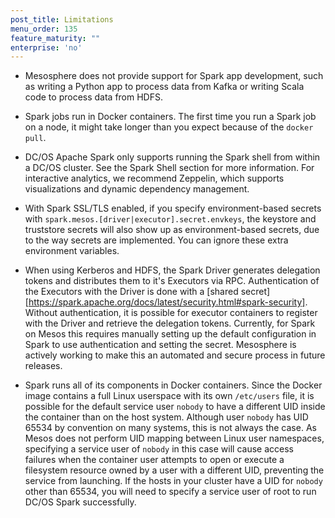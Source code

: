 ```yaml
---
post_title: Limitations
menu_order: 135
feature_maturity: ""
enterprise: 'no'
---
```


*   Mesosphere does not provide support for Spark app development, such as writing a Python app to process data from Kafka or writing Scala code to process data from HDFS.

*   Spark jobs run in Docker containers. The first time you run a Spark job on a node, it might take longer than you expect because of the `docker pull`.

*   DC/OS Apache Spark only supports running the Spark shell from within a DC/OS cluster. See the Spark Shell section for more information. For interactive analytics, we recommend Zeppelin, which supports visualizations and dynamic dependency management.

*   With Spark SSL/TLS enabled,
    if you specify environment-based secrets with `spark.mesos.[driver|executor].secret.envkeys`,
    the keystore and truststore secrets will also show up as environment-based secrets,
    due to the way secrets are implemented. You can ignore these extra environment variables.
    
*   When using Kerberos and HDFS, the Spark Driver generates delegation tokens and distributes them to it's Executors via RPC.  Authentication of the Executors with the Driver is done with a [shared secret][https://spark.apache.org/docs/latest/security.html#spark-security]. Without authentication, it is possible for executor containers to register with the Driver and retrieve the delegation tokens. Currently, for Spark on Mesos this requires manually setting up the default configuration in Spark to use authentication and setting the secret. Mesosphere is actively working to make this an automated and secure process in future releases. 

*   Spark runs all of its components in Docker containers. Since the Docker image contains a full Linux userspace with its own `/etc/users` file, it is possible for the default service user `nobody` to have a different UID inside the container than on the host system. Although user `nobody` has UID 65534 by convention on many systems, this is not always the case. As Mesos does not perform UID mapping between Linux user namespaces, specifying a service user of `nobody` in this case will cause access failures when the container user attempts to open or execute a filesystem resource owned by a user with a different UID, preventing the service from launching. If the hosts in your cluster have a UID for `nobody` other than 65534, you will need to specify a service user of root to run DC/OS Spark successfully.
